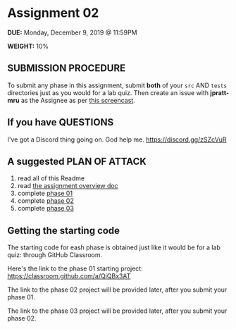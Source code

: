 # Assignment 02

**DUE:** Monday, December 9, 2019 @ 11:59PM

**WEIGHT:** 10%

## SUBMISSION PROCEDURE

To submit any phase in this assignment, submit **both** of your `src` AND `tests` directories just as you would for a lab quiz. Then create an issue with **jpratt-mru** as the Assignee as per [this screencast](https://drive.google.com/open?id=18Dkwbf9xujp_r8uzSVn9Qi-ZqVKHn6aj).

## If you have QUESTIONS

I've got a Discord thing going on. God help me.
https://discord.gg/zSZcVuR

## A suggested PLAN OF ATTACK

1. read all of this Readme
1. read [the assignment overview doc](asg.02.awful.green.things.docs.md)
1. complete [phase 01](phase.01.md)
1. complete [phase 02](phase.02.md)
1. complete [phase 03](phase.03.md)

## Getting the starting code

The starting code for eash phase is obtained just like it would be for a lab quiz: through GitHub Classroom.

Here's the link to the phase 01 starting project: <https://classroom.github.com/a/QiQBx3AT>

The link to the phase 02 project will be provided later, after you submit your phase 01.

The link to the phase 03 project will be provided later, after you submit your phase 02.

